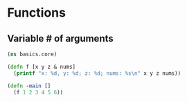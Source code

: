 # Functions

## Variable # of arguments

```clojure
(ns basics.core)

(defn f [x y z & nums]
  (printf "x: %d, y: %d; z: %d; nums: %s\n" x y z nums))

(defn -main []
  (f 1 2 3 4 5 6))
```
